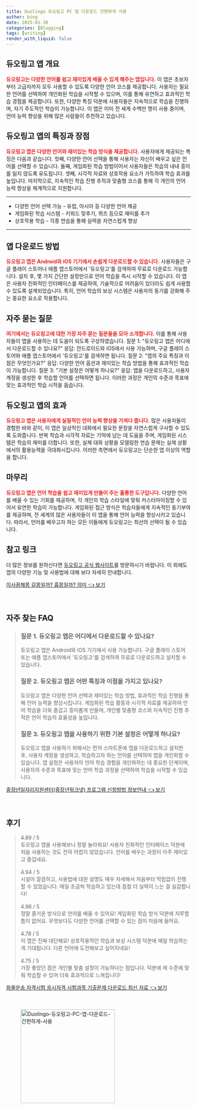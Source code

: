 ```yaml
---
title: Duolingo 듀오링고 PC 앱 다운로드 간편하게 사용
author: bing
date: 2025-01-30
categories: [Blogging]
tags: [writing]
render_with_liquid: false
---
```



<h2 id='듀오링고 앱 개요'>듀오링고 앱 개요</h2>

<p><b><span style="color: #ee2323;">듀오링고는 다양한 언어를 쉽고 재미있게 배울 수 있게 해주는 앱입니다.</span></b> 이 앱은 초보자부터 고급자까지 모두 사용할 수 있도록 다양한 언어 코스를 제공합니다. 사용자는 필요한 언어를 선택하여 개인화된 학습을 시작할 수 있으며, 이를 통해 유연하고 효과적인 학습 경험을 제공합니다. 또한, 다양한 특징 덕분에 사용자들은 지속적으로 학습을 진행하며, 자기 주도적인 학습이 가능합니다. 이 앱은 이미 전 세계 수백만 명이 사용 중이며, 언어 능력 향상을 위해 많은 사람들이 추천하고 있습니다.</p>

<h2 id='듀오링고 앱의 특징과 장점'>듀오링고 앱의 특징과 장점</h2>

<p><b><span style="color: #ee2323;">듀오링고 앱은 다양한 언어와 재미있는 학습 방식을 제공합니다.</span></b> 사용자에게 제공되는 특징은 다음과 같습니다. 첫째, 다양한 언어 선택을 통해 사용자는 자신이 배우고 싶은 언어를 선택할 수 있습니다. 둘째, 게임화된 학습 방법이어서 사용자들은 학습의 내내 흥미를 잃지 않도록 유도됩니다. 셋째, 시각적 자료와 상호작용 요소가 가득하여 학습 효과를 높입니다. 마지막으로, 지속적인 학습 진행 추적과 맞춤형 코스를 통해 각 개인의 언어 능력 향상을 체계적으로 지원합니다.</p>

<hr />

<ul>
    <li>다양한 언어 선택 가능 - 유럽, 아시아 등 다양한 언어 제공</li>
    <li>게임화된 학습 시스템 - 키워드 맞추기, 퀴즈 등으로 재미를 추가</li>
    <li>상호작용 학습 - 각종 연습을 통해 실력을 자연스럽게 향상</li>
</ul>

<hr />

<h2 id='앱 다운로드 방법'>앱 다운로드 방법</h2>

<p><b><span style="color: #ee2323;">듀오링고 앱은 Android와 iOS 기기에서 손쉽게 다운로드할 수 있습니다.</span></b> 사용자들은 구글 플레이 스토어나 애플 앱스토어에서 '듀오링고'를 검색하여 무료로 다운로드 가능합니다. 설치 후, 몇 가지 간단한 설정만으로 언어 학습을 즉시 시작할 수 있습니다. 이 앱은 사용자 친화적인 인터페이스를 제공하여, 기술적으로 어려움이 있더라도 쉽게 사용할 수 있도록 설계되었습니다. 특히, 언어 학습의 보상 시스템은 사용자의 동기를 강화해 주는 중요한 요소로 작용합니다.</p>

<h2 id='자주 묻는 질문'>자주 묻는 질문</h2>

<p><b><span style="color: #ee2323;">여기에서는 듀오링고에 대한 가장 자주 묻는 질문들을 모아 소개합니다.</span></b> 이를 통해 사용자들이 앱을 사용하는 데 도움이 되도록 구성하였습니다. 질문 1: "듀오링고 앱은 어디에서 다운로드할 수 있나요?" 응답: 안드로이드와 iOS에서 사용 가능하며, 구글 플레이 스토어와 애플 앱스토어에서 '듀오링고'를 검색하면 됩니다. 질문 2: "앱의 주요 특징과 이점은 무엇인가요?" 응답: 다양한 언어 옵션과 재미있는 학습 방법을 통해 효과적인 학습이 가능합니다. 질문 3: "기본 설정은 어떻게 하나요?" 응답: 앱을 다운로드하고, 사용자 계정을 생성한 후 학습할 언어를 선택하면 됩니다. 이러한 과정은 개인의 수준과 목표에 맞는 효과적인 학습 시작을 돕습니다.</p>

<h2 id='듀오링고 앱의 효과'>듀오링고 앱의 효과</h2>

<p><b><span style="color: #ee2323;">듀오링고 앱은 사용자에게 실질적인 언어 능력 향상을 가져다 줍니다.</span></b> 많은 사용자들이 경험한 바와 같이, 이 앱은 일상적인 대화에서 필요한 문장을 자연스럽게 구사할 수 있도록 도와줍니다. 반복 학습과 시각적 자료는 기억에 남는 데 도움을 주며, 게임화된 시스템은 학습의 재미를 더합니다. 또한, 실제 대화 상황을 모델링한 연습 문제는 실제 상황에서의 활용능력을 극대화시킵니다. 이러한 측면에서 듀오링고는 단순한 앱 이상의 역할을 합니다.</p>

<h2 id='마무리'>마무리</h2>

<p><b><span style="color: #ee2323;">듀오링고 앱은 언어 학습을 쉽고 재미있게 만들어 주는 훌륭한 도구입니다.</span></b> 다양한 언어를 배울 수 있는 기회를 제공하며, 각 개인의 학습 스타일에 맞춰 커스터마이징할 수 있어서 유연한 학습이 가능합니다. 게임화된 접근 방식은 학습자들에게 지속적인 동기부여를 제공하며, 전 세계의 많은 사용자들이 이 앱을 통해 언어 능력을 향상시키고 있습니다. 따라서, 언어를 배우고자 하는 모든 이들에게 듀오링고는 최선의 선택이 될 수 있습니다.</p>

<h2 id='참고링크'>참고 링크</h2>

<p>더 많은 정보를 원하신다면 <a href="https://www.duolingo.com/" target="_blank">듀오링고 공식 웹사이트</a>를 방문하시기 바랍니다. 이 외에도 앱의 다양한 기능 및 사용법에 대해 보다 자세히 안내합니다.</p>


<p><a class="click-button" title="이사꿈해몽 길몽일까? 흉몽일까? 의미" href="https://24nara.github.io/posts/%EC%9D%B4%EC%82%AC%EA%BF%88%ED%95%B4%EB%AA%BD-%EA%B8%B8%EB%AA%BD%EC%9D%BC%EA%B9%8C-%ED%9D%89%EB%AA%BD%EC%9D%BC%EA%B9%8C-%EC%9D%98%EB%AF%B8/" rel="dofollow">이사꿈해몽 길몽일까? 흉몽일까? 의미 👈 보기</a></p><br>
<h2 id='자주_찾는_FAQ'>자주 찾는 FAQ</h2>
<div itemscope="" itemtype="https://schema.org/FAQPage"> 
<blockquote> 
<div itemscope="" itemprop="mainEntity" itemtype="https://schema.org/Question"> 
<h3 itemprop="name">질문 1. 듀오링고 앱은 어디에서 다운로드할 수 있나요?</h3> 
<div itemscope="" itemprop="acceptedAnswer" itemtype="https://schema.org/Answer"> 
<span itemprop="text"> 
<p>듀오링고 앱은 Android와 iOS 기기에서 사용 가능합니다. 구글 플레이 스토어 또는 애플 앱스토어에서 '듀오링고'를 검색하여 무료로 다운로드하고 설치할 수 있습니다.</p> 
</span> 
</div> 
</div> 
<div itemscope="" itemprop="mainEntity" itemtype="https://schema.org/Question"> 
<h3 itemprop="name">질문 2. 듀오링고 앱은 어떤 특징과 이점을 가지고 있나요?</h3> 
<div itemscope="" itemprop="acceptedAnswer" itemtype="https://schema.org/Answer"> 
<span itemprop="text"> 
<p>듀오링고 앱은 다양한 언어 선택과 재미있는 학습 방법, 효과적인 학습 진행을 통해 언어 능력을 향상시킵니다. 게임화된 학습 활동과 시각적 자료를 제공하여 언어 학습을 더욱 즐겁고 흥미롭게 만들며, 개인별 맞춤형 코스와 지속적인 진행 추적은 언어 학습의 효율성을 높입니다.</p> 
</span> 
</div> 
</div> 
<div itemscope="" itemprop="mainEntity" itemtype="https://schema.org/Question"> 
<h3 itemprop="name">질문 3. 듀오링고 앱을 사용하기 위한 기본 설정은 어떻게 하나요?</h3> 
<div itemscope="" itemprop="acceptedAnswer" itemtype="https://schema.org/Answer"> 
<span itemprop="text"> 
<p>듀오링고 앱을 사용하기 위해서는 먼저 스마트폰에 앱을 다운로드하고 설치한 후, 사용자 계정을 생성하고, 학습하고자 하는 언어를 선택하여 앱을 개인화할 수 있습니다. 앱 설정은 사용자의 언어 학습 경험을 개인화하는 데 중요한 단계이며, 사용자의 수준과 목표에 맞는 언어 학습 과정을 선택하여 학습을 시작할 수 있습니다.</p> 
</span> 
</div> 
</div> 
</blockquote> 
</div>
<p><a class="click-button" title="중장년일자리지원센터(중장년워크넷) 프로그램 신청방법 정보안내" href="https://24nara.github.io/posts/%EC%A4%91%EC%9E%A5%EB%85%84%EC%9D%BC%EC%9E%90%EB%A6%AC%EC%A7%80%EC%9B%90%EC%84%BC%ED%84%B0(%EC%A4%91%EC%9E%A5%EB%85%84%EC%9B%8C%ED%81%AC%EB%84%B7)-%ED%94%84%EB%A1%9C%EA%B7%B8%EB%9E%A8-%EC%8B%A0%EC%B2%AD%EB%B0%A9%EB%B2%95-%EC%A0%95%EB%B3%B4%EC%95%88%EB%82%B4/" rel="dofollow">중장년일자리지원센터(중장년워크넷) 프로그램 신청방법 정보안내 👈 보기</a></p><br>
<h2 id='후기'>후기</h2>
<div itemscope itemtype="https://schema.org/Product">
  <blockquote>
  <div itemprop="review" itemscope itemtype="https://schema.org/Review">
      <div itemprop="reviewRating" itemscope itemtype="https://schema.org/Rating"> <span itemprop="ratingValue">4.89</span> / <span itemprop="bestRating">5</span> </div>
      <span itemprop="reviewBody">듀오링고 앱을 사용해보니 정말 놀라워요! 사용자 친화적인 인터페이스 덕분에 처음 사용하는 것도 전혀 어렵지 않았습니다. 언어를 배우는 과정이 아주 재미있고 즐겁네요.</span>
  </div>
  <br>
  <div itemprop="review" itemscope itemtype="https://schema.org/Review">
      <div itemprop="reviewRating" itemscope itemtype="https://schema.org/Rating"> <span itemprop="ratingValue">4.94</span> / <span itemprop="bestRating">5</span> </div>
      <span itemprop="reviewBody">시설이 깔끔하고, 사용법에 대한 설명도 매우 자세해서 처음부터 막힘없이 진행할 수 있었습니다. 매일 조금씩 학습하고 있는데 점점 더 실력이 느는 걸 실감합니다!</span>
  </div>
  <br>
  <div itemprop="review" itemscope itemtype="https://schema.org/Review">
      <div itemprop="reviewRating" itemscope itemtype="https://schema.org/Rating"> <span itemprop="ratingValue">4.96</span> / <span itemprop="bestRating">5</span> </div>
      <span itemprop="reviewBody">정말 즐거운 방식으로 언어를 배울 수 있어요! 게임화된 학습 방식 덕분에 지루할 틈이 없어요. 무엇보다도 다양한 언어를 선택할 수 있는 점이 마음에 들어요.</span>
  </div>
  <br>
  <div itemprop="review" itemscope itemtype="https://schema.org/Review">
      <div itemprop="reviewRating" itemscope itemtype="https://schema.org/Rating"> <span itemprop="ratingValue">4.78</span> / <span itemprop="bestRating">5</span> </div>
      <span itemprop="reviewBody">이 앱은 진짜 대단해요! 상호작용적인 학습과 보상 시스템 덕분에 매일 학습하는 게 기대됩니다. 다른 언어에 도전해보고 싶어지네요!</span>
  </div>
  <br>
  <div itemprop="review" itemscope itemtype="https://schema.org/Review">
      <div itemprop="reviewRating" itemscope itemtype="https://schema.org/Rating"> <span itemprop="ratingValue">4.75</span> / <span itemprop="bestRating">5</span> </div>
      <span itemprop="reviewBody">가장 좋았던 점은 개인별 맞춤 설정이 가능하다는 점입니다. 덕분에 제 수준에 맞춰 학습할 수 있어 더욱 효과적으로 느껴집니다!</span>
  </div>
  </blockquote>
</div>
<p><a class="click-button" title="화물운송 자격시험 응시자격 시험과목 기출문제 다운로드 최신 자료" href="https://24nara.github.io/posts/%ED%99%94%EB%AC%BC%EC%9A%B4%EC%86%A1-%EC%9E%90%EA%B2%A9%EC%8B%9C%ED%97%98-%EC%9D%91%EC%8B%9C%EC%9E%90%EA%B2%A9-%EC%8B%9C%ED%97%98%EA%B3%BC%EB%AA%A9-%EA%B8%B0%EC%B6%9C%EB%AC%B8%EC%A0%9C-%EB%8B%A4%EC%9A%B4%EB%A1%9C%EB%93%9C-%EC%B5%9C%EC%8B%A0-%EC%9E%90%EB%A3%8C/" rel="dofollow">화물운송 자격시험 응시자격 시험과목 기출문제 다운로드 최신 자료 👈 보기</a></p><br>
<figure class="image"><img src="https://24nara.github.io/assets/img/thumbnail/Duolingo-듀오링고-PC-앱-다운로드-간편하게-사용.webp" alt="Duolingo-듀오링고-PC-앱-다운로드-간편하게-사용" width="256" height="256"></figure>
